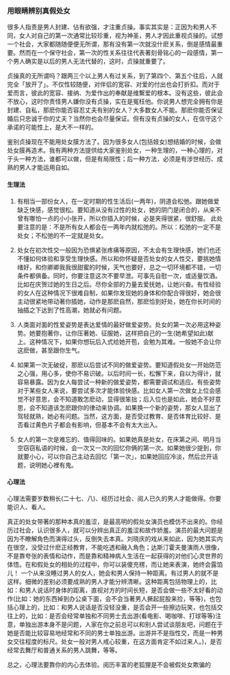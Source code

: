 ### 用眼睛辨别真假处女

很多人指责是男人封建、佔有欲强，才注重贞操。事实其实是：正因为和男人不同，女人对自己的第一次通常比较珍重，视为神圣，男人才因此重视贞操的。试想一个社会，大家都随随便便无所谓，那有没有第一次就没什麽关系，倒是感情最重要。然而在一个保守社会，第一次的性关系往往代表著刻骨铭心的一段感情，第一个男人确实是以后的男人无法代替的，这时，贞操就重要了。

贞操真的无所谓吗？跟两三个以上男人有过关系，到了第四个、第五个往后，人就完全「放开了」。不仅性较随便，对伴侣的宽容、对爱的付出也会打折扣。而对于爱而言，彼此的宽容、接纳、为爱作出的奉献是维繫爱的根本。没有这些，彼此会不放心，这时你责怪男人嫌你没有贞操，实在是冤枉他。你说男人想完全拥有你是封建、自私，那麽你能否容忍丈夫有别的女人？大多数女人不能。那麽你能否保证婚后只忠诚于你的丈夫？当然你也会尽量保证。但有没有贞操的女人，在信守这个承诺的可能性上，是大不一样的。

鉴别贞操现在不能用处女膜方法了。因为很多女人(包括妓女)想结婚的时候，会做处女膜再造术。我有两种方法提供给大家鉴别处女，一种生理的，一种心理的，对于头一种方法，谁都可以做，但是有局限性；后一种方法，必须是有涉世经历、成熟的男人才能运用自如。
#### 生理法

1. 有相当一部份女人，在一定时期的性生活后(一两年)，阴道会松弛。跟她做爱缺乏快感，感觉很松。要知道从没有过性的处女，她的阴门是闭合的，从来不曾有哪怕一点的小小张开，所以你插入的时候，必是夹得很紧，很舒服。
此处要注意的是：不是所有女人都会在一两年内就松弛的。所以：松弛的一定不是处女；不松弛的不一定就是处女。

2. 处女在初次性交一般因为恐惧紧张疼痛等原因，不太会有生理快感，她们也还不懂如何体验和享受生理快感。所以和你怀疑是否处女的女人性交，要挑她情绪好，和你卿卿我我很甜蜜的时候，天气也要好，总之一切环境都不错，一切条件都俱备。同时，你要注意这次不要早泄。可事先自慰一次，或适量饮酒。比如在庆贺过她的生日之后。尽你全部的力量去爱抚她，让她兴奋。有性经验的女人在这种情况下很难自制，如果你发现她的身体和你配合得很好，她会很主动很紧地带动著你插她，动作是那麽自然，那麽恰到好处，她在你长时间的抽插之下达到了性高潮，她就必有问题。

3. 人类面对面的性爱姿势是表达爱情的最好做爱姿势。处女的第一次必用这种姿势。她要抱著你，让你压著她、征服她，这样把自己的一生(她希望如此)献上。这种情况下，如果你想玩后入式给她开苞，会勉为其难。一般她不会让你这麽做，甚至跟你生气。

4. 如果第一次无破绽，那麽以后尝试不同的做爱姿势。要知道假处女一开始防范之心强，用心多，使你不易识破。以后时间一长，松懈下来，自以为得计，就容易暴露。因为女人每尝试一种新的做爱姿势，都需要调试和适应。有些姿势对于某些女人来说，要尝试多次才能体验快感。比如女人第一次做女上位会感觉不好意思，会不知道敢怎麽动，显得很笨拙；后入位也是如此，她会不好意思，会不知道该怎麽跟你的律动来协调。如果换一个新的姿势，那女人显出了驾轻就熟，她必有问题。当然，这方面，是否受过教育、是否体育比较好、是否看过黄色片子都会有影响，但基本不会有太大出入。

5. 女人的第一次是难忘的、值得回味的。如果她真是处女，在床第之间、明月当空窃窃私语的时候，会一次又一次的回忆你俩的第一次。如果她很少提到，你就要小心，可以你自己主动去回忆「第一次」，如果她回应冷淡，然后岔开话题，说明她心裡有鬼。

#### 心理法

心理法需要岁数稍长(二十七、八)、经历过社会、阅人已久的男人才能做得。你要能识人、看人。

真正的处女带著的那种本真的羞涩，是最高明的假处女演员也模仿不出来的。你经历过社会，认识很多人，就可以分辨出真正的羞涩和故作娇羞。演员的最大问题是因为不瞭解角色而演得过头，反倒失去本真。刘晓庆的戏从来如此，因为她其实内在很空，没受过什麽正经教育，不能吃透和融入角色；达斯汀霍夫曼演雨人很像，不是靠夸张的表情和动作，而是靠和精神病人生活在一起获得的对他们心灵世界的体悟。在和假处女的相处的过程中，你可以装傻充楞，而让她来表演，她终会露馅儿！
一个从来没睡过男人的女人，她会和男人保持一种距离。有过男人的就不是这样。细微的差别必须要成熟的男人才能分辨清晰。这种距离包括物理上的，比如：和男人说话时身体的距离，直视对方的时间长短，是否会做一些不太好看的动作(比如：她的东西掉到办公桌下面，会不会当著男人撅起屁股来捡，等等)，也包括心理上的，比如：和男人说话是否没轻没重，是否会开一些擦边玩笑，也包括交往上的，比如：是否会经常单独和不同男士去出游(看电影、喝咖啡、打球等等)注意，单独出游本身不是问题，人家在你之前总可以和别人尝试谈朋友吧，问题在于她是否能比较容易地经常和不同的男士单独出游。出游并不是指性交，而是一种男女交往程度的标尺。处女一般对男人戒心较重，在这方面肯定不如过来人。)，是否经常去舞厅和普通关系的男人跳舞，等等。

总之，心理法要靠你的内心去体验。阅历丰富的老狐狸是不会被假处女欺骗的
